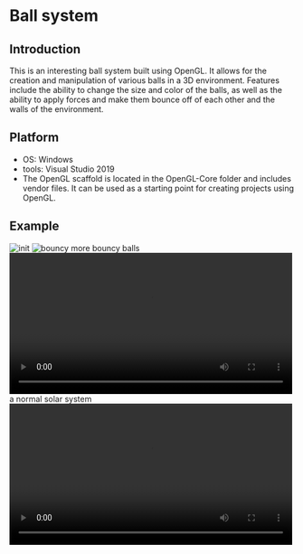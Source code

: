# Ball system
## Introduction
This is an interesting ball system built using OpenGL. It allows for the creation and manipulation of various balls in a 3D environment. Features include the ability to change the size and color of the balls, as well as the ability to apply forces and make them bounce off of each other and the walls of the environment.

## Platform
- OS: Windows
- tools: Visual Studio 2019
- The OpenGL scaffold is located in the OpenGL-Core folder and includes vendor files. It can be used as a starting point for creating projects using OpenGL.

## Example
![init](https://github.com/jinjinhe2001/Ball-System/blob/main/Readme/images/init.gif)
![bouncy](https://github.com/jinjinhe2001/Ball-System/blob/main/Readme/images/bouncy.gif)
more bouncy balls 
<video src="https://github.com/jinjinhe2001/Ball-System/blob/main/Readme/videos/morebouncy.mp4"  width="500" height="250" controls="controls"></video>
a normal solar system  
<video src="https://github.com/jinjinhe2001/Ball-System/blob/main/Readme/videos/nbody.mp4"  width="500" height="250" controls="controls"></video>